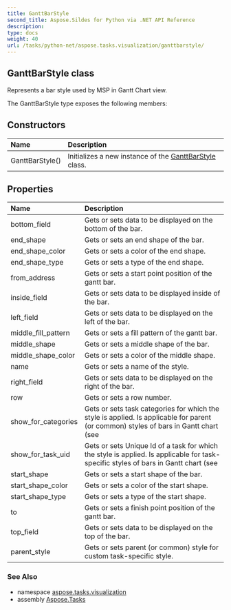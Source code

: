 ```yaml
---
title: GanttBarStyle
second_title: Aspose.Sildes for Python via .NET API Reference
description: 
type: docs
weight: 40
url: /tasks/python-net/aspose.tasks.visualization/ganttbarstyle/
---
```


## GanttBarStyle class

Represents a bar style used by MSP in Gantt Chart view.

The GanttBarStyle type exposes the following members:
## Constructors
| Name | Description |
| :- | :- |
|GanttBarStyle()|Initializes a new instance of the [GanttBarStyle](/tasks/python-net/aspose.tasks.visualization/ganttbarstyle/) class.|
## Properties
| Name | Description |
| :- | :- |
|bottom_field|Gets or sets data to be displayed on the bottom of the bar.|
|end_shape|Gets or sets an end shape of the bar.|
|end_shape_color|Gets or sets a color of the end shape.|
|end_shape_type|Gets or sets a type of the end shape.|
|from_address|Gets or sets a start point position of the gantt bar.|
|inside_field|Gets or sets data to be displayed inside of the bar.|
|left_field|Gets or sets data to be displayed on the left of the bar.|
|middle_fill_pattern|Gets or sets a fill pattern of the gantt bar.|
|middle_shape|Gets or sets a middle shape of the bar.|
|middle_shape_color|Gets or sets a color of the middle shape.|
|name|Gets or sets a name of the style.|
|right_field|Gets or sets data to be displayed on the right of the bar.|
|row|Gets or sets a row number.|
|show_for_categories|Gets or sets task categories for which the style is applied. Is applicable for parent (or common) styles of bars in Gantt chart<br/>            (see|
|show_for_task_uid|Gets or sets Unique Id of a task for which the style is applied. Is applicable for task-specific styles of bars in Gantt chart (see|
|start_shape|Gets or sets a start shape of the bar.|
|start_shape_color|Gets or sets a color of the start shape.|
|start_shape_type|Gets or sets a type of the start shape.|
|to|Gets or sets a finish point position of the gantt bar.|
|top_field|Gets or sets data to be displayed on the top of the bar.|
|parent_style|Gets or sets parent (or common) style for custom task-specific style.|

### See Also

* namespace [aspose.tasks.visualization](/tasks/python-net/aspose.tasks.visualization/)
* assembly [Aspose.Tasks](/tasks/python-net/)

